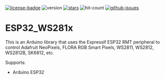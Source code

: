 [![license-badge][]][license] ![version] [![stars][]][stargazers] ![hit-count] [![github-issues][]][issues]

# ESP32_WS281x

This is an Arduino library that uses the Espressif ESP32 RMT peripheral to control Adafruit NeoPixels, FLORA RGB Smart Pixels, WS2811, WS2812, WS2812B, SK6812, etc.


Supports:
- Arduino ESP32

[license-badge]: https://img.shields.io/badge/License-GPLv3-blue.svg
[license]:       https://choosealicense.com/licenses/gpl-3.0/
[version]:       https://img.shields.io/badge/Version-1.0.0-green.svg
[stars]:         https://img.shields.io/github/stars/enjoyneering/ESP32_WS281x.svg
[stargazers]:    https://github.com/enjoyneering/ESP32_WS281x/stargazers
[hit-count]:     https://hits.seeyoufarm.com/api/count/incr/badge.svg?url=https%3A%2F%2Fgithub.com%2Fenjoyneering%2FESP32_WS281x&count_bg=%2379C83D&title_bg=%23555555&icon=&icon_color=%23E7E7E7&title=hits&edge_flat=false
[github-issues]: https://img.shields.io/github/issues/enjoyneering/ESP32_WS281x.svg
[issues]:        https://github.com/enjoyneering/ESP32_WS281x/issues/
